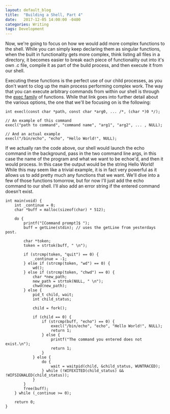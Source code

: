 ```yaml
---
layout: default_blog
title:  "Building a Shell, Part 4"
date:   2017-12-05 14:00:00 -0400
categories: Writing
tags: Development
---
```


Now, we're going to focus on how we would add more complex functions to the
shell. While you can simply keep declaring them as singular functions, when the
built in functionality gets more complex, think listing all files in a
directory, it becomes easier to break each piece of functionality out into it's
own .c file, compile it as part of the build process, and then execute it from
our shell.

Executing these functions is the perfect use of our child processes, as you
don't want to clog up the main process performing complex work. The way that you
can execute arbitrary commands from within our shell is through the [exec
family](http://www.geeksforgeeks.org/exec-family-of-functions-in-c/) of
functions. While that link goes into further detail about the various options,
the one that we'll be focusing on is the following:

```
int execl(const char *path, const char *arg0, ... /*, (char *)0 */);

// An example of this command
execl("path to command", "command name", "arg1", "arg2", ... , NULL);

// And an actual example
execl("/bin/echo", "echo", "Hello World!", NULL);
```

If we actually ran the code above, our shell would launch the echo command in
the background, pass in the two command line args, in this case the name of the
program and what we want to be echoe'd, and then it would process. In this case
the output would be the string Hello World! While this may seem like a trivial
example, it is in fact very powerful as it allows us to add pretty much any
functions that we want. We'll dive into a few of those functions tomorrow, but
for now I'll just add the echo command to our shell. I'll also add an error
string if the entered command doesn't exist.

```
int main(void) {
    int _continue = 0;
    char *buff = malloc(sizeof(char) * 512);

    do {
        printf("[Command prompt]$ ");
        buff = getLine(stdin); // uses the getLine from yesterdays post.

        char *token;
        token = strtok(buff, " \n");

        if (strcmp(token, "quit") == 0) {
            _continue = -1;
        } else if (strcmp(token, "wd") == 0) {
			wd();
		} else if (strcmp(token, "chwd") == 0) {
			char *new_path;
            new_path = strtok(NULL, " \n");
            chwd(new_path);
		} else {
            pid_t child, wait;
            int child_status;

            child = fork();

            if (child == 0) {
                if (strcmp(buff, "echo") == 0) {
                    execl("/bin/echo", "echo", "Hello World!", NULL);
                    return 1;
                } else {
                    printf("The command you entered does not exist.\n");
                    return 1;
                }
            } else {
                do {
                    wait = waitpid(child, &child_status, WUNTRACED);
                } while (!WIFEXITED(child_status) && !WIFSIGNALED(child_status));
            }
        }
        free(buff);
    } while (_continue >= 0);

    return 0;
}
```
